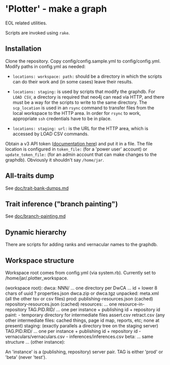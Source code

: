 # 'Plotter' - make a graph

EOL related utilities.

Scripts are invoked using `rake`.

## Installation

Clone the repository.  Copy config/config.sample.yml to config/config.yml.
Modify paths in config.yml as needed:

* `locations: workspace: path:` should be a directory in which the
  scripts can do their work and (in some cases) leave their results.

* `locations: staging:` is used by scripts that modify the graphdb.
  For `LOAD CSV`, a directory is required that neo4j can read via HTTP,
  and there must be a way for the scripts to write to the same directory.  The
  `scp_location` is used in an `rsync` command to transfer files from
  the local workspace to the HTTP area.  In order for `rsync` to work,
  appropriate `ssh` credentials have to be in place.

* `locations: staging: url:` is the URL for the HTTP
  area, which is accessed by LOAD CSV commands.

Obtain a v3 API token ([documentation here](https://github.com/EOL/eol_website/blob/master/doc/api.md)) and put it in a file.  The file location is
configured in `token_file:` (for a 'power user' account) or
`update_token_file:` (for an admin account that can make changes to the
graphdb).  Obviously it shouldn't say `/home/jar`.


## All-traits dump

See [doc/trait-bank-dumps.md](doc/trait-bank-dumps.md)

## Trait inference ("branch painting")

See [doc/branch-painting.md](doc/branch-painting.md)

## Dynamic hierarchy

There are scripts for adding ranks and vernacular names to the graphdb.

## Workspace structure

Workspace root comes from config.yml (via system.rb).  Currently set
to /home/jar/.plotter_workspace.

  (workspace root):
    dwca:
      NNN/  ... one directory per DwCA ... id = lower 8 chars of uuid ?
        properties.json
        dwca.zip or dwca.tgz
        unpacked:
          meta.xml
          (all the other tsv or csv files)
    prod:
      publishing-resources.json  (cached)
      repository-resources.json  (cached)
      resources:    ... one resource-in-repository
        TAG.PID.RID/  ... one per instance + publishing id + repository id
          paint:     - temporary directory for intermediate files
            assert.csv
            retract.csv
          (any other intermediate files: cached things, page id 
            map, reports, etc; none at present)
      staging:     (exactly parallels a directory tree on the staging server)
        TAG.PID.RID/  ... one per instance + publishing id + repository id
         - vernaculars/vernaculars.csv
         - inferences/inferences.csv
    beta:
      ... same structure ...
    (other instance):


An 'instance' is a (publishing, repository) server pair.
TAG is either 'prod' or 'beta' (never 'test').

